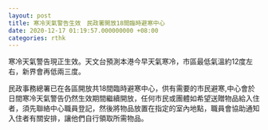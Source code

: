 ```yaml
---
layout: post
title: 寒冷天氣警告生效　民政署開放18間臨時避寒中心
date: 2020-12-17 01:19:57.000000000 +08:00
categories: rthk
---
```


寒冷天氣警告現正生效。天文台預測本港今早天氣寒冷，市區最低氣溫約12度左右，新界會再低兩三度。

民政事務總署已在各區開放共18間臨時避寒中心，供有需要的市民避寒,中心會於日間寒冷天氣警告仍然生效期間繼續開放，任何市民或團體如希望送贈物品給入住者，須先聯絡中心職員登記，然後將物品放置在指定的室內地點，職員會協助通知入住者有關安排，讓他們自行領取所需物品。
　　　
